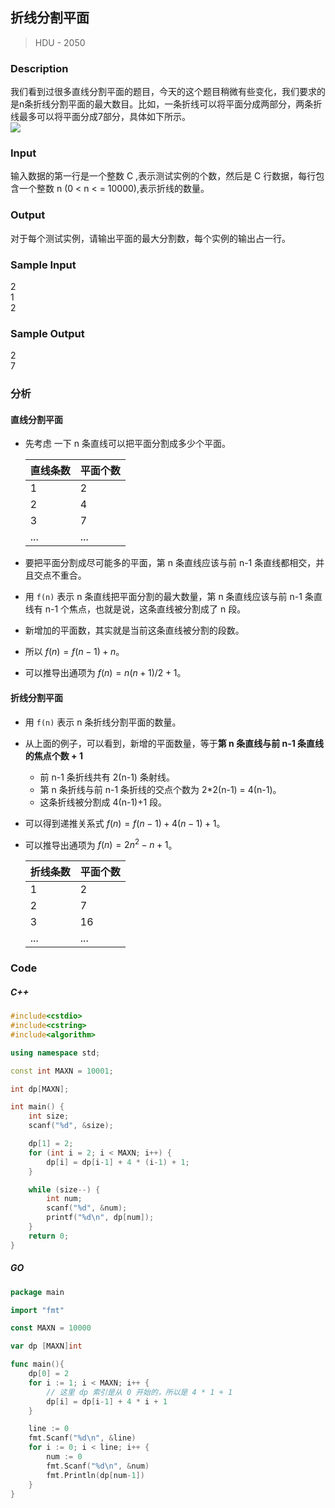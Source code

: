 ## 折线分割平面
> HDU - 2050

### Description
我们看到过很多直线分割平面的题目，今天的这个题目稍微有些变化，我们要求的是n条折线分割平面的最大数目。比如，一条折线可以将平面分成两部分，两条折线最多可以将平面分成7部分，具体如下所示。  
<img src="https://vj.e949.cn/f38a5cb2aa4e9b9d447d934a7c1b24e7?v=1543192840">   

### Input
输入数据的第一行是一个整数 C ,表示测试实例的个数，然后是 C 行数据，每行包含一个整数 n (0 < n < = 10000),表示折线的数量。 

### Output
对于每个测试实例，请输出平面的最大分割数，每个实例的输出占一行。 

### Sample Input
2  
1  
2  

### Sample Output
2  
7  

### 分析
#### 直线分割平面
* 先考虑 一下 n 条直线可以把平面分割成多少个平面。

    |直线条数|平面个数|
    |---|---|
    | 1 | 2 |
    | 2 | 4 |
    | 3 | 7 |
    |...|...|

* 要把平面分割成尽可能多的平面，第 n 条直线应该与前 n-1 条直线都相交，并且交点不重合。
* 用 `f(n)` 表示 n 条直线把平面分割的最大数量，第 n 条直线应该与前 n-1 条直线有 n-1 个焦点，也就是说，这条直线被分割成了 n 段。
* 新增加的平面数，其实就是当前这条直线被分割的段数。
* 所以 $f(n) = f(n-1) + n$。
* 可以推导出通项为 $f(n) = n(n+1)/2 + 1$。

#### 折线分割平面
* 用 `f(n)` 表示 n 条折线分割平面的数量。
* 从上面的例子，可以看到，新增的平面数量，等于**第 n 条直线与前 n-1 条直线的焦点个数 + 1**
    * 前 n-1 条折线共有 2(n-1) 条射线。
    * 第 n 条折线与前 n-1 条折线的交点个数为 2*2(n-1) = 4(n-1)。
    * 这条折线被分割成 4(n-1)+1 段。
* 可以得到递推关系式 $f(n) = f(n-1) + 4(n-1)+1$。
* 可以推导出通项为 $f(n) = 2n^2-n+1$。

    |折线条数|平面个数|
    |--|--|
    |1|2|
    |2|7|
    |3|16|
    |...|...|

### Code
##### C++
```cpp
#include<cstdio>
#include<cstring>
#include<algorithm>

using namespace std;

const int MAXN = 10001;

int dp[MAXN];

int main() {
    int size;
    scanf("%d", &size);

    dp[1] = 2;
    for (int i = 2; i < MAXN; i++) {
        dp[i] = dp[i-1] + 4 * (i-1) + 1;
    }

    while (size--) {
        int num;
        scanf("%d", &num);
        printf("%d\n", dp[num]);
    }
    return 0;
}
```

##### GO
```go
package main

import "fmt"

const MAXN = 10000

var dp [MAXN]int

func main(){
    dp[0] = 2
    for i := 1; i < MAXN; i++ {
        // 这里 dp 索引是从 0 开始的，所以是 4 * 1 + 1
        dp[i] = dp[i-1] + 4 * i + 1
    }

    line := 0
    fmt.Scanf("%d\n", &line)
    for i := 0; i < line; i++ {
        num := 0
        fmt.Scanf("%d\n", &num)
        fmt.Println(dp[num-1])
    }
}
```
